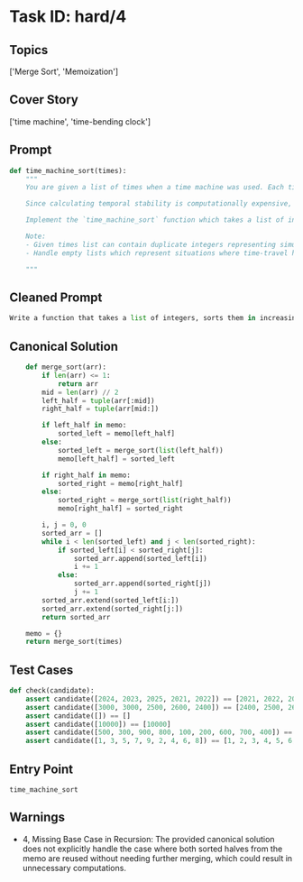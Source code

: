# Task ID: hard/4

## Topics

['Merge Sort', 'Memoization']

## Cover Story

['time machine', 'time-bending clock']

## Prompt

```python
def time_machine_sort(times):
    """
    You are given a list of times when a time machine was used. Each time is represented as an integer which corresponds to a unique point in time. In order to maintain the stability of time-travel, it's necessary to sort the times in increasing order so each subsequent use doesn't paradoxically precede its predecessor.

    Since calculating temporal stability is computationally expensive, you've invented a novel combination of merge sort and memoization. While sorting the times using the merge sort algorithm, remember, memoize and reuse the solutions of previously encountered halves of the list to reduce computational overhead. For instance, if two halves of any list have been sorted or merged before, reuse the resolved halves or merged result.

    Implement the `time_machine_sort` function which takes a list of integers, sorts them in increasing order using your novel algorithm and returns the sorted list.

    Note:
    - Given times list can contain duplicate integers representing simultaneous uses.
    - Handle empty lists which represent situations where time-travel hasn't been used.

    """

```

## Cleaned Prompt

```python
Write a function that takes a list of integers, sorts them in increasing order using a combination of merge sort and memoization, and returns the sorted list.
```

## Canonical Solution

```python
    def merge_sort(arr):
        if len(arr) <= 1:
            return arr
        mid = len(arr) // 2
        left_half = tuple(arr[:mid])
        right_half = tuple(arr[mid:])

        if left_half in memo:
            sorted_left = memo[left_half]
        else:
            sorted_left = merge_sort(list(left_half))
            memo[left_half] = sorted_left

        if right_half in memo:
            sorted_right = memo[right_half]
        else:
            sorted_right = merge_sort(list(right_half))
            memo[right_half] = sorted_right

        i, j = 0, 0
        sorted_arr = []
        while i < len(sorted_left) and j < len(sorted_right):
            if sorted_left[i] < sorted_right[j]:
                sorted_arr.append(sorted_left[i])
                i += 1
            else:
                sorted_arr.append(sorted_right[j])
                j += 1
        sorted_arr.extend(sorted_left[i:])
        sorted_arr.extend(sorted_right[j:])
        return sorted_arr

    memo = {}
    return merge_sort(times)
```

## Test Cases

```python
def check(candidate):
    assert candidate([2024, 2023, 2025, 2021, 2022]) == [2021, 2022, 2023, 2024, 2025]
    assert candidate([3000, 3000, 2500, 2600, 2400]) == [2400, 2500, 2600, 3000, 3000]
    assert candidate([]) == []
    assert candidate([10000]) == [10000]
    assert candidate([500, 300, 900, 800, 100, 200, 600, 700, 400]) == [100, 200, 300, 400, 500, 600, 700, 800, 900]
    assert candidate([1, 3, 5, 7, 9, 2, 4, 6, 8]) == [1, 2, 3, 4, 5, 6, 7, 8, 9]
```

## Entry Point

`time_machine_sort`

## Warnings

- 4, Missing Base Case in Recursion: The provided canonical solution does not explicitly handle the case where both sorted halves from the memo are reused without needing further merging, which could result in unnecessary computations.

